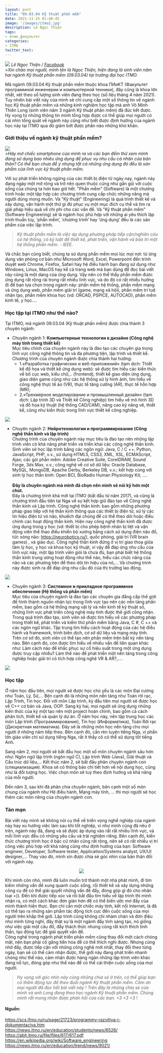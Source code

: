 ```yaml
---
layout: post
title: "09.03.04 Kỹ thuật phần mềm"
date: 2021-11-25 01:48:45
image: '/images/itmo2.jpg'
description: Lê Ngọc Thiện
tags:
- итмо_факультет
categories:
- ITMO
twitter_text:
---
```



<div class="gallery-box">
    <img src="/images/admin/thien.jpg">
  <em>Lê Ngọc Thiện / <a href="https://www.facebook.com/thienkaitouz" target="_blank">Facebook</a></em>
</div>
><cite>Xin chào mọi người, mình tên là Ngọc Thiện, hiện đang là sinh viên năm hai ngành Kỹ thuật phần mềm (09.03.04) tại trường đại học ITMO.</cite>

Mã ngành 09.03.04 Kỹ thuật phần mềm thuộc khoa ПИиКТ (Факультет программной инженерии и компьютерной техники), đây cũng là khoa lớn nhất, xét theo số lượng sinh viên đang theo học (số liệu tháng 4 năm 2021). Tuy nhiên bài viết này của mình sẽ chỉ cung cấp một số thông tin về ngành học Kỹ thuật phần mềm và những kinh nghiệm học tập mà anh Võ Minh Thiên Long (sinh viên năm 3 ngành Kỹ thuật phần mềm) đã đúc kết được. Hy vọng từ những thông tin mình tổng hợp được có thể giúp mọi người có cái nhìn tổng quát về ngành này cũng như biết được định hướng của ngành học này tại ITMO qua đó giảm bớt được phần nào những khó khăn.
 
### Giới thiệu về ngành kỹ thuật phần mềm?
<div class="gallery-box">
    <img src="/images/ktpm/istockphoto.jpeg">
</div>
><cite>Hãy mở chiếc smartphone của mình ra và các bạn đếm thử xem mình đang sử dụng bao nhiêu ứng dụng để phục vụ nhu cầu cá nhân của bản thân? Có thể bạn chưa để ý nhưng tất cả những ứng dụng đó đều là sản phẩm của lĩnh vực kỹ thuật phần mềm.</cite>

Với sự phát triển không ngừng của các thiết bị điện tử ngày nay, ngành này đang ngày một mở rộng và trở nên quen thuộc cũng như gần gũi với cuộc sống của chúng ta hơn bao giờ hết.
"Phần mềm" (Software) là một chương trình hoặc một tập hợp các chương trình cung cấp chức những năng mà người dùng mong muốn. Và "Kỹ thuật" (Engineering) là quá trình thiết kế và xây dựng, vận hành một thứ gì đó phục vụ một mục đích cụ thể và tìm ra giải pháp hiệu quả về chi phí cho các vấn đề. Và "Kỹ thuật phần mềm" (Software Engineering) sẽ là ngành học phù hợp với những ai yêu thích lập trình thuần túy, ‘phần mềm’, ‘chương trình’ hay ‘ứng dụng’ đều là các sản phẩm của việc lập trình.
><cite>Kỹ thuật phần mềm là việc áp dụng phương pháp tiếp cận/nghiên cứu có hệ thống, có kỷ luật để thiết kế, phát triển, vận hành và bảo trì một hệ thống phần mềm. - IEEE.</cite>

Và chắc bạn cũng biết, chúng ta sử dụng phần mềm mọi lúc mọi nơi: từ ứng dụng văn phòng cơ bản như Microsoft Word, Excel, Powerpoint đến trình duyệt web Chrome, Firefox, Safari hay hệ điều hành bạn đang sử dụng như Windows, Linux, MacOS hay kể cả trang web mà bạn dùng để đọc bài viết này cũng là một dạng của ứng dụng. Vậy nên có thể thấy phần mềm được ứng dụng rất rộng rãi trong rất nhiều lĩnh vực, và do đó có rất nhiều hướng đi để bạn lựa chọn trong ngành này: phần mềm hệ thống, phần mềm mạng và ứng dụng web, phần mềm giải trí (game, mạng xã hội), phần mềm trí tuệ nhân tạo, phần mềm khoa học (vd: ORCAD, PSPICE, AUTOCAD), phần mềm kinh tế, y học....



### Học tập tại ITMO như thế nào?
Tại ITMO, mã ngành 09.03.04 (Kỹ thuật phần mềm) được chia thành 3 chuyên ngành:
- Chuyên ngành 1: **Компьютерные технологии в дизайне (Công nghệ máy tính trong thiết kế)**<br>
Mục tiêu chính của chuyên ngành này là đào tạo các chuyên gia trong lĩnh vực công nghệ thông tin và đa phương tiện, lập trình và thiết kế. Chương trình của chuyên ngành được chia thành hai hướng: 
  - 1.«Разработка графических и веб-приложений» (tạm dịch: Thiết kế đồ họa và thiết kế ứng dụng web): sẽ được tìm hiểu các kiến thức về bố cục web, kiểu chữ,.. (frontend), thiết kế giao diện ứng dụng, giao diện game cũng như các hệ thống xử lý hình ảnh, tìm hiểu về công nghệ thực tế ảo (VR), thực tế tăng cường (AR), thực tế hỗn hợp (MR); 
  - 2.«Трехмерное моделирование и промышленный дизайн» (tạm dịch: Lập trình 3D và Thiết kế Công nghiệp) tìm hiểu về mô hình 3D và đồ họa kỹ thuật (hệ thống CAD/CAM), nâng cao kỹ năng vẽ, thiết kế, cũng như kiến thức trong lĩnh vực thiết kế công nghiệp.
<div class="gallery-box">
    <img src="/images/ktpm/Screenshot 2021-11-26 at 16.39.40.png">
</div>

- Chuyên ngành 2: **Нейротехнологии и программирование (Công nghệ thần kinh và lập trình)**<br>
Chương trình của chuyên ngành này mục tiêu là đào tạo nên những lập trình viên có khả năng phát triển và triển khai các công nghệ thần kinh. Sinh viên sẽ học lập trình bằng các ngôn ngữ: Java, C / C ++, Python, JavaScript, PHP, v.v., sử dụng HTML5, CSS3, XML, XSL, ECMAScript, Ajax; các gói phần mềm: Adobe Creative Suite, CorelDRAW, Sound Forge, 3ds Max, v.v.; công nghệ về cơ sở dữ liệu: Oracle Database, MySQL, MongoDB, Apache Derby, Berkeley DB, v.v.; kết hợp cùng với sinh lý học thần kinh: Open BCI, BioRadio Human Physiology Kit, ....<br><br>
**Đây là chuyên ngành mà mình đã chọn nên mình sẽ nói kỹ hơn một chút.** <br>
Đây là chương trình khá mới tại ITMO (bắt đầu từ năm 2017), và cũng là chương trình đầu tiên tại Nga về sự kết hợp giữ đào tạo về Công nghệ thần kinh và Lập trình. Công nghệ thần kinh: bao gồm những phương pháp giao tiếp với hệ thần kinh thông qua các thiết bị điện tử, xử lý các tín hiệu điện từ vỏ não, khuếch đại chúng để có thể theo dõi hoặc điều chỉnh các hoạt động thần kinh. Hiện nay công nghệ thần kinh đã được ứng dụng trong y học (vd: thiết bị cho phép bệnh nhân bị liệt và vận động viên thể thao điều khiển bộ xương bằng cách sử dụng điện não đồ, tức sóng não: https://neurobotics.ru/), quốc phòng, giải trí (VR brain games) , và giáo dục. Công nghệ thần kinh đứng ở vị trí giao thoa giữa tâm lý học, y học và khoa học kỹ thuật, vì vậy để đáp ứng nhu cầu của lĩnh vực này, một lập trình viên giỏi là chưa đủ, bạn phải biết hệ thống thần kinh trung ương hoạt động như thế nào, hiểu các chức năng của não và các phương tiện để theo dõi tín hiệu của nó,... Và chương trình này được sinh ra để đáp ứng nhu cầu đó của thị trường lao động. 
<div class="gallery-box">
    <img src="/images/ktpm/Screenshot 2021-11-26 at 16.39.49.png">
</div>

- Chuyên ngành 3: **Системное и прикладное программное обеспечение (Hệ thống và phần mềm)**<br>
Mục tiêu của chuyên ngành là đào tạo các chuyên gia đẳng cấp thế giới để hình thành nguồn nhân lực trong lĩnh vực tạo nên các nền tảng phần mềm, bao gồm cả hệ thống mạng vật lý và nền kinh tế kỹ thuật số, những lĩnh vực phát triển công nghệ máy tính được thế giới công nhận. Trong quá trình đào tạo, sinh viên sẽ được tìm hiểu về các phương pháp trong thiết kế, phát triển và kiểm thử phần mềm bằng Java, C #, C ++ và các ngôn ngữ khác. Tập trung tìm hiểu cách hoạt động của các hệ điều hành và framework, trình biên dịch, cơ sở dữ liệu và mạng máy tính. Trên cơ sở đó, sinh viên có thể tạo nên phần mềm trên bất kỳ nền tảng nào. Bên cạnh đó, còn được tìm hiểu về nhiều vấn đề liên quan khác như: Làm cách nào để khắc phục sự cố hiệu suất trong một ứng dụng được truy cập nhiều? Làm thế nào để phát triển một nền tảng trong công nghiệp hoặc giải trí có tích hợp công nghệ VR & AR?,....
<div class="gallery-box">
    <img src="/images/ktpm/Screenshot 2021-11-26 at 16.40.01.png">
</div>

### Học tập 
Ở năm học đầu tiên, mọi người sẽ được học chủ yếu là các môn Đại cương như Toán, Lý, Sử,... Bên cạnh đó là những môn nền tảng như Toán rời rạc, Lập Trình, Tin học. Đối với môn Lập trình, kỳ đầu tiên mọi người sẽ được học về C++ cơ bản và Java, OOP. Sang kỳ hai, mọi người sẽ ứng dụng những kiến thức của kỳ một tạo nên một project hoàn chỉnh, bao gồm cả cách phân tích, thiết kế và quản lý dự án. Ở năm học này, nên tập trung học các môn Lập trình (Программирование), Tin học (Информатика), Toán Rời rạc (Дискретная математика). Đây sẽ là những môn học nền tảng cho mọi người ở những năm tiếp theo. Bên cạnh đó, cần rèn luyện tiếng Nga, vì phần lớn giáo viên chỉ sử dụng tiếng Nga, rất ít thầy cô có thể sử dụng tốt tiếng Anh.

Sang năm 2, mọi người sẽ bắt đầu học một số môn chuyên ngành sâu hơn như: Ngôn ngữ lập trình (ngôn ngữ C), Lập trình Web (Java), Giải thuật và Cấu trúc dữ liệu,... Kết thúc năm 2, sẽ bắt đầu phân chuyên ngành con (специализация). Khoa sẽ có thông báo chi tiết hơn về nội dung học, cũng như là đối tượng học. Việc chọn môn sẽ tuỳ theo định hướng và khả năng của mỗi người.

Đến năm 3, sau khi đã phân chia chuyên ngành, bên cạnh một số môn chung của ngành như Hệ điều hành, Mạng máy tính, ... thì mọi người sẽ học thêm các môn riêng của chuyên ngành con.

### Tản mạn

Bài viết này mình sẽ không nói cụ thể về triển vọng nghề nghiệp của ngành này hay xu hướng việc làm sau khi tốt nghiệp, vì như mình cũng đã nêu ở trên, ngành này đã, đang và sẽ được áp dụng vào rất rất nhiều lĩnh vực, và mỗi lĩnh vực đều có những yêu cầu và trải nghiệm riêng. Bên cạnh đó, kiến thức chương trình học ở bậc cử nhân cũng rất rộng, nên sẽ có rất nhiều vị trí công việc phù hợp với khả năng cũng như định hướng của bạn: Software engineer, Developer, Software tester, Application/Systems analyst, UX/UI designer,... Thay vào đó, mình xin được chia sẻ góc nhìn của bản thân đối với ngành này.
<div class="gallery-box" >
<p align="center">
    <img src="/images/ktpm/download.png">
</p>
</div>

Khi mình còn nhỏ, mình đã luôn muốn trở thành một nhà phát minh, đi tìm kiếm những vấn đề xung quanh cuộc sống, rồi thiết kế và xây dựng những công cụ để có thể giải quyết những vấn đề đấy, đóng góp gì đó cho nhân loại =)). Đến khi được tiếp xúc và rồi bắt đầu tìm hiểu về lập trình thì mình nhận ra, có một cách khác đơn giản hơn để có thể biến ước mơ đấy của mình thành hiện thực. Bạn chỉ cần một chiếc máy tính, kết nối Internet, là đã có thể tạo ra những sản phẩm tác động tích cực đến cuộc sống của mọi người trên khắp thế giới. Lập trình cũng không chỉ nhàm chán và đơn điệu như mình từng nghĩ, đây thật sự là một ngành đầy tính sáng tạo, nó giống như việc giải một câu đố, đầy thách thức nhưng cũng rất kích thích tinh thần, tạo động lực để giải quyết vấn đề.<br> Công nghệ trong ngành phát triển phần mềm cũng thay đổi một cách chóng mặt, nên bạn phải cố gắng tiến hóa để có thể thích nghi được. Nhưng cũng nhờ đấy, được tiếp cận với những công nghệ mới nhất, thay đổi theo từng ngày, bạn sẽ có thể cảm nhận được, thế giới này đang phát triển nhanh chóng như thế nào, cảm nhận được hàng ngàn những lập trình viên khác đang nỗ lực, đóng góp như thế nào để có thể cải thiện cuộc sống của mọi người. 

><cite>Hy vọng với góc nhìn này cùng những chia sẻ ở trên, có thể giúp bạn có thêm động lực để theo đuổi ngành Kỹ thuật phần mềm. Cảm ơn mọi người đã đọc hết bài viết này ! Trên đây là những chia sẻ của mình và anh Long đang theo học ngành Kỹ thuật phần mềm. Chúng mình rất mong nhận được phản hồi của các bạn. <3 <3 <3 !</cite>


#### Nguồn:
https://scs.ifmo.ru/ru/page/21723/programmy-razvitiya-i-dokumentaciya.htm
https://news.itmo.ru/en/education/students/news/6526/
https://abit.itmo.ru/file/files/617/617.pdf
https://en.wikipedia.org/wiki/Software_engineering
https://news.itmo.ru/en/education/trend/news/9021/
